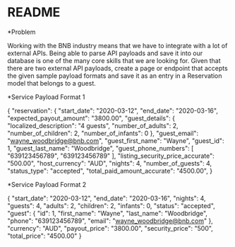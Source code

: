 # README

*Problem 

Working with the BNB industry means that we have to integrate with a lot of external APIs. Being able to parse API payloads and save it into our database is one of the many core skills that we are looking for. Given that there are two external API payloads, create a page or endpoint that accepts the given sample payload formats and save it as an entry in a Reservation model that belongs to a guest. 

*Service Payload Format 1 

{ 
 "reservation": { 
 "start_date": "2020-03-12", 
 "end_date": "2020-03-16", 
 "expected_payout_amount": "3800.00", 
 "guest_details": { 
 "localized_description": "4 guests", 
 "number_of_adults": 2, 
 "number_of_children": 2, 
 "number_of_infants": 0 
 }, 
 "guest_email": "wayne_woodbridge@bnb.com", 
 "guest_first_name": "Wayne", 
 "guest_id": 1, 
 "guest_last_name": "Woodbridge", 
 "guest_phone_numbers": [ 
 "639123456789", 
 "639123456789" 
 ], 
 "listing_security_price_accurate": "500.00", 
 "host_currency": "AUD", 
 "nights": 4, 
 "number_of_guests": 4, 
 "status_type": "accepted", 
 "total_paid_amount_accurate": "4500.00", 
}

*Service Payload Format 2 

{ 
 "start_date": "2020-03-12", 
 "end_date": "2020-03-16", 
 "nights": 4, 
 "guests": 4, 
 "adults": 2, 
 "children": 2, 
 "infants": 0, 
 "status": "accepted", 
 "guest": { 
 "id": 1, 
 "first_name": "Wayne", 
 "last_name": "Woodbridge", 
 "phone": "639123456789", 
 "email": "wayne_woodbridge@bnb.com" 
 }, 
 "currency": "AUD", 
 "payout_price": "3800.00", 
 "security_price": "500", 
 "total_price": "4500.00" 
}


